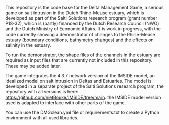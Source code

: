 This repository is the code base for the Delta Management Game, a serious game on salt intrusion in the Dutch Rhine-Meuse estuary, which is developed as part of the Salti Solutions research program (grant number P18-32), which is (partly) financed by the Dutch Research Council (NWO) and the Dutch Ministry of Economic Affairs. It is work in progress, with the code currently showing a demonstrator of changes to the Rhine-Meuse estuary (boundary conditions, bathymetry changes) and the effects on salinity in the estuary.

To run the demonstrator, the shape files of the channels in the estuary are required as input files that are currently not included in this repository. These may be added later.

The game integrates the 4.3.7 network version of the IMSIDE model, an idealized model on salt intrusion in Deltas and Estuaries. The model is developed in a separate project of the Salti Solutions research program, the repository with all versions is here: https://github.com/nietBouke/IMSIDE/tree/main. the IMSIDE model version used is adapted to interface with other parts of the game.

You can use the DMGclean.yml file or requirements.txt to create a Python environment with all used libraries. 
